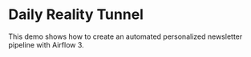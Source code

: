 # Daily Reality Tunnel

This demo shows how to create an automated personalized newsletter pipeline with Airflow 3.